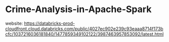 # Crime-Analysis-in-Apache-Spark

website: https://databricks-prod-cloudfront.cloud.databricks.com/public/4027ec902e239c93eaaa8714f173bcfc/1037216036181840/1477859349102122/3987463957853092/latest.html
